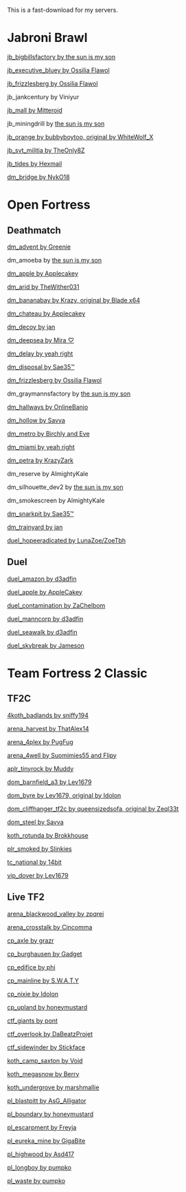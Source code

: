 This is a fast-download for my servers.

# Jabroni Brawl

[jb_bigbillsfactory by the sun is my son](https://gamebanana.com/mods/421247)

[jb_executive_bluey by Ossilia Flawol](https://gamebanana.com/mods/417328)

[jb_frizzlesberg by Ossilia Flawol](https://gamebanana.com/mods/414670)

jb_jankcentury by Viniyur

[jb_mall by Mitteroid](https://gamebanana.com/mods/534311)

jb_miningdrill by [the sun is my son](https://gamebanana.com/members/1765845)

[jb_orange by bubbyboytoo, original by WhiteWolf_X](https://gamebanana.com/mods/411726)

[jb_svt_militia by TheOnly8Z](https://gamebanana.com/mods/427410)

[jb_tides by Hexmail](https://gamebanana.com/mods/412121)

[dm_bridge by NykO18](https://gamebanana.com/mods/436002)

# Open Fortress

## Deathmatch

[dm_advent by Greenie](https://tf2maps.net/downloads/dm_advent.16054/)

dm_amoeba by [the sun is my son](https://gamebanana.com/members/1765845)

[dm_apple by Applecakey](https://tf2maps.net/downloads/apple.11921/)

[dm_arid by TheWither031](https://tf2maps.net/downloads/arid.14373/)

[dm_bananabay by Krazy, original by Blade x64](https://gamebanana.com/mods/308878)

[dm_chateau by Applecakey](https://tf2maps.net/downloads/chateau.12715/)

[dm_decoy by jan](https://gamebanana.com/mods/308687)

[dm_deepsea by Mira ♡](https://tf2maps.net/downloads/dm_deepsea.17828/)

[dm_delay by yeah right](https://tf2maps.net/downloads/delay.17678/)

[dm_disposal by Sae35™](https://tf2maps.net/downloads/dm_disposal.17793/)

[dm_frizzlesberg by Ossilia Flawol](https://tf2maps.net/downloads/dm_frizzlesberg.17662/)

dm_graymannsfactory by [the sun is my son](https://gamebanana.com/members/1765845)

[dm_hallways by OnlineBanjo](https://tf2maps.net/downloads/dm_hallways_72hr.18729/)

[dm_hollow by Savva](https://gamebanana.com/mods/151101)

[dm_metro by Birchly and Eve](https://gamebanana.com/mods/151073)

[dm_miami by yeah right](https://tf2maps.net/downloads/miami.15607/)

[dm_petra by KrazyZark](https://gamebanana.com/mods/151077)

dm_reserve by AlmightyKale

dm_silhouette_dev2 by [the sun is my son](https://gamebanana.com/members/1765845)

dm_smokescreen by AlmightyKale

[dm_snarkpit by Sae35™](https://tf2maps.net/downloads/dm_snarkpit.17491/)

[dm_trainyard by jan](https://gamebanana.com/mods/313810)

[duel_hopeeradicated by LunaZoe/ZoeTbh](https://gamebanana.com/mods/521937)

## Duel

[duel_amazon by d3adfin](https://tf2maps.net/downloads/amazon.12811/)

[duel_apple by AppleCakey](https://tf2maps.net/downloads/apple-duel-edit.11926/)

[duel_contamination by ZaChelbom](https://tf2maps.net/downloads/contamination.15352/)

[duel_manncorp by d3adfin](https://tf2maps.net/downloads/mann-corp.13272/)

[duel_seawalk by d3adfin](https://tf2maps.net/downloads/seawalk.11966/)

[duel_skybreak by Jameson](https://tf2maps.net/downloads/skybreak.12766/)

# Team Fortress 2 Classic

## TF2C

[4koth_badlands by sniffy194](https://tf2maps.net/downloads/4koth_badlands-4-team-badlands.13100/)

[arena_harvest by ThatAlex14](https://tf2maps.net/downloads/arena-harvest.18897/)

[arena_4plex by PugFug](https://gamebanana.com/mods/56256)

[arena_4well by Suomimies55 and Flipy](https://gamebanana.com/mods/309922)

[aplr_tinyrock by Muddy](https://tf2maps.net/downloads/tiny-rock.14422/)

[dom_barnfield_a3 by Lev1679](https://tf2maps.net/downloads/dom_barnfield.13294/)

[dom_byre by Lev1679, original by Idolon](https://gamebanana.com/mods/56221)

[dom_cliffhanger_tf2c by queensizedsofa, original by Zeql33t](https://gamebanana.com/mods/56223)

[dom_steel by Savva](https://tf2maps.net/downloads/steel-domination.13090/)

[koth_rotunda by Brokkhouse](https://tf2maps.net/downloads/rotunda-tf2c.15505/)

[plr_smoked by Slinkies](https://tf2maps.net/downloads/plr_smoked.17612/)

[tc_national by 14bit](https://tf2maps.net/downloads/tc-national-tf2c.14991/)

[vip_dover by Lev1679](https://tf2maps.net/downloads/vip_dover.13199/)

## Live TF2

[arena_blackwood_valley by zpqrei](https://tf2maps.net/downloads/blackwood-valley.3/)

[arena_crosstalk by Cincomma](https://tf2maps.net/downloads/crosstalk.14514/)

[cp_axle by grazr](https://tf2maps.net/downloads/axle.6/)

[cp_burghausen by Gadget](https://tf2maps.net/downloads/burghausen.111/)

[cp_edifice by phi](https://tf2maps.net/downloads/edifice.10/)

[cp_mainline by S.W.A.T.Y](https://tf2maps.net/downloads/mainline.604/)

[cp_nixie by Idolon](https://tf2maps.net/downloads/nixie.13005/)

[cp_upland by honeymustard](https://tf2maps.net/downloads/upland.21/)

[ctf_giants by pont](https://tf2maps.net/downloads/giants.12654/)

[ctf_overlook by DaBeatzProjet](https://tf2maps.net/downloads/overlook.28/)

[ctf_sidewinder by Stickface](https://tf2maps.net/downloads/sidewinder.9093/)

[koth_camp_saxton by Void](https://tf2maps.net/downloads/camp-saxton.15475/)

[koth_megasnow by Berry](https://tf2maps.net/downloads/megasnow.12547/)

[koth_undergrove by marshmallie](https://tf2maps.net/downloads/undergrove.5663/)

[pl_blastpitt by AsG_Alligator](https://tf2maps.net/downloads/blastpitt.7363/)

[pl_boundary by honeymustard](https://tf2maps.net/downloads/boundary.41/)

[pl_escarpment by Freyja](https://tf2maps.net/downloads/escarpment.44/)

[pl_eureka_mine by GigaBite](https://tf2maps.net/downloads/eureka-mine.17928/)

[pl_highwood by Asd417](https://tf2maps.net/downloads/highwood.7211/)

[pl_longboy by pumpko](https://tf2maps.net/downloads/longboy.7614/)

[pl_waste by pumpko](https://tf2maps.net/downloads/longboy.7614/)

